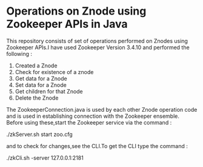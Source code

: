 # Operations on Znode using Zookeeper APIs in Java

This repository consists of set of operations performed on Znodes using Zookeeper APIs.I have used Zookeeper Version 3.4.10 and performed the following : 

1) Created a Znode
2) Check for existence of a znode
3) Get data for a Znode
4) Set data for a Znode
5) Get children for that Znode
6) Delete the Znode


The ZookeeperConnection.java is used by each other Znode operation code and is used in establishing connection with the Zookeeper ensemble.
Before using these,start the Zookeeper service via the command :

 ./zkServer.sh start zoo.cfg
 
 and to check for changes,see the CLI.To get the CLI type the command :
 
 ./zkCli.sh -server 127.0.0.1:2181
